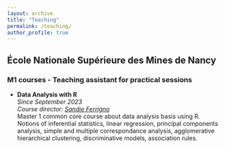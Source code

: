 ```yaml
---
layout: archive
title: "Teaching"
permalink: /teaching/
author_profile: true
---
```


## École Nationale Supérieure des Mines de Nancy

### M1 courses - Teaching assistant for practical sessions

- **Data Analysis with R**  
_Since September 2023_  
_Course director: [Sandie Ferrigno](https://iecl.univ-lorraine.fr/membre-iecl/ferrigno-sandie-2/)_  
Master 1 common core course about data analysis basis using R. Notions of inferential statistics, linear regression, principal components analysis, simple and multiple correspondance analysis, agglomerative hierarchical clustering, discriminative models, association rules.
<!-- _September - November 2023_   -->

<!-- - **Introduction to Machine Learning**   
_November 2023 - January 2024_  
_Course director: [Frédéric Sur](https://members.loria.fr/FSur/index.html)_

- **Introduction to Deep Learning**   
_March - May 2024_  
_Course director: [Parisa Rastin](https://sites.google.com/site/parisarastinresearch/home)_ -->
